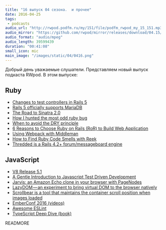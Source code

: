 ```yaml
---
title: "16 выпуск 04 сезона.  и прочее"
date: 2016-04-25
tags:
 - podcasts
audio_url: "http://rwpod.podfm.ru/my/151/file/podfm_rwpod_my_15_151.mp3"
audio_mirror: "https://github.com/rwpod/mirror/releases/download/04.15/0415.mp3"
audio_format: "audio/mpeg"
audio_length: 39599439
duration: "00:41:08"
small_icon: mic
main_image: "/images/static/04/0416.png"
---
```


Добрый день уважаемые слушатели. Представляем новый выпуск подкаста RWpod. В этом выпуске:

## Ruby

 - [Changes to test controllers in Rails 5](http://blog.bigbinary.com/2016/04/19/changes-to-test-controllers-in-rails-5.html)
 - [Rails 5 officially supports MariaDB](http://blog.bigbinary.com/2016/04/21/rails-5-official-supports-mariadb.html)
 - [The Road to Sinatra 2.0](http://zzak.io/log/2016-04-18-the-road-to-sinatra-2.0.html)
 - [How I hunted the most odd ruby bug](http://blog.arkency.com/2016/04/how-i-hunted-the-most-odd-ruby-bug/)
 - [When to avoid the DRY principle](https://www.madetech.com/blog/when-to-avoid-the-dry-principle)
 - [6 Reasons to Choose Ruby on Rails (RoR) to Build Web Application](http://www.railscarma.com/blog/technical-articles/6-reasons-choose-ruby-rails-ror-build-web-application/)
 - [Using Webpack with Middleman](https://rossta.net/blog/using-webpack-with-middleman.html)
 - [How to Find Ruby Code Smells with Reek](https://blog.codeship.com/how-to-find-ruby-code-smells-with-reek/)
 - [Thredded is a Rails 4.2+ forum/messageboard engine](https://thredded.org/)

## JavaScript

 - [V8 Release 5.1](http://v8project.blogspot.it/2016/04/v8-release-51.html)
 - [A Gentle Introduction to Javascript Test Driven Development](http://jrsinclair.com/articles/2016/gentle-introduction-to-javascript-tdd-intro/)
 - [Jarvis: an Amazon Echo clone in your browser with PageNodes](https://iceddev.com/blog/jarvis-an-amazon-echo-clone-in-your-browser/)
 - [LazyDOM — an experiment to bring virtual DOM to the browser natively](https://medium.com/@jayphelps/lazydom-an-experiment-to-bring-virtual-dom-to-the-browser-natively-6a2f47096aca)
 - [Scrollbear is a tool that maintains the container scroll position when images loaded](http://changbenny.github.io/scrollbear/)
 - [EmberConf 2016 (videos)](http://confreaks.tv/events/emberconf2016)
 - [Awesome ESLint](https://github.com/dustinspecker/awesome-eslint)
 - [TypeScript Deep Dive (book)](https://www.gitbook.com/book/basarat/typescript/details)


READMORE

